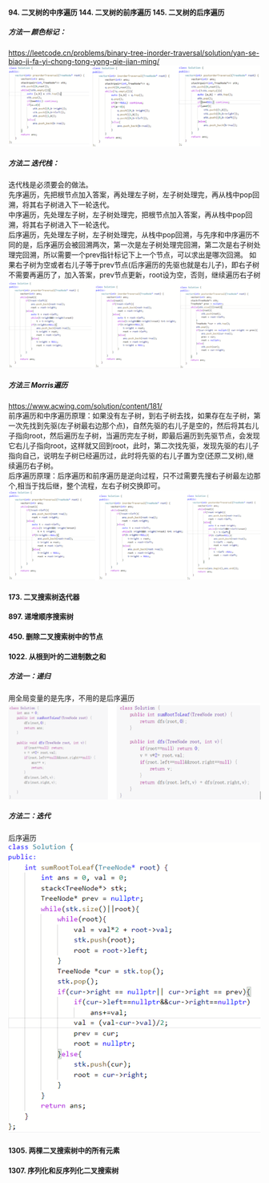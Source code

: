 #### 94. 二叉树的中序遍历   144. 二叉树的前序遍历  145. 二叉树的后序遍历  
##### 方法一 颜色标记：
https://leetcode.cn/problems/binary-tree-inorder-traversal/solution/yan-se-biao-ji-fa-yi-chong-tong-yong-qie-jian-ming/
![遍历](https://raw.githubusercontent.com/liang233/leetcode-/main/image/%E4%BA%8C%E5%8F%89%E6%A0%91/2.png)

##### 方法二 迭代栈：
迭代栈是必须要会的做法。<br />
先序遍历，先把根节点加入答案，再处理左子树，左子树处理完，再从栈中pop回溯，将其右子树进入下一轮迭代。<br />
中序遍历，先处理左子树，左子树处理完，把根节点加入答案，再从栈中pop回溯，将其右子树进入下一轮迭代。<br />
后序遍历，先处理左子树，左子树处理完，从栈中pop回溯，与先序和中序遍历不同的是，后序遍历会被回溯两次，第一次是左子树处理完回溯，第二次是右子树处理完回溯，所以需要一个prev指针标记下上一个节点，可以求出是哪次回溯。 如果右子树为空或者右儿子等于prev节点(后序遍历的先驱也就是右儿子)，即右子树不需要再遍历了，加入答案，prev节点更新，root设为空，否则，继续遍历右子树  <br />
![遍历](https://raw.githubusercontent.com/liang233/leetcode-/main/image/%E4%BA%8C%E5%8F%89%E6%A0%91/stack2.png)


##### 方法三 Morris遍历 <br />
https://www.acwing.com/solution/content/181/ <br />
前序遍历和中序遍历原理：如果没有左子树，到右子树去找，如果存在左子树，第一次先找到先驱(左子树最右边那个点)，自然先驱的右儿子是空的，然后将其右儿子指向root，然后遍历左子树，当遍历完左子树，即最后遍历到先驱节点，会发现它右儿子指向root，这样就又回到root，此时，第二次找先驱，发现先驱的右儿子指向自己，说明左子树已经遍历过，此时将先驱的右儿子置为空(还原二叉树),继续遍历右子树。<br />
后序遍历原理：后序遍历和前序遍历是逆向过程，只不过需要先搜右子树最左边那个,相当于找后继，整个流程，左右子树交换即可。<br />
![遍历](https://raw.githubusercontent.com/liang233/leetcode-/main/image/%E4%BA%8C%E5%8F%89%E6%A0%91/mirros.png)

#### 173. 二叉搜索树迭代器

#### 897. 递增顺序搜索树

#### 450. 删除二叉搜索树中的节点
#### 1022. 从根到叶的二进制数之和
##### 方法一：递归 <br />
用全局变量的是先序，不用的是后序遍历<br />
![遍历](https://raw.githubusercontent.com/liang233/leetcode-/main/image/%E4%BA%8C%E5%8F%89%E6%A0%91/4.png)
##### 方法二：迭代 <br /> 
后序遍历 <br />
![遍历](https://raw.githubusercontent.com/liang233/leetcode-/main/image/%E4%BA%8C%E5%8F%89%E6%A0%91/5.png)
#### 1305. 两棵二叉搜索树中的所有元素

#### 1307. 序列化和反序列化二叉搜索树
